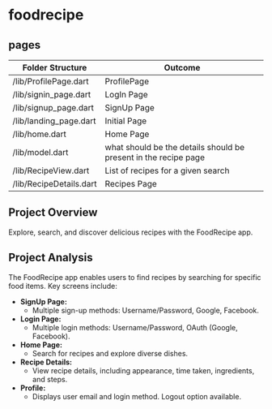 # foodrecipe
## pages
|Folder Structure | Outcome |
| --- | --- |
| /lib/ProfilePage.dart | ProfilePage |
| /lib/signin_page.dart | LogIn Page |
| /lib/signup_page.dart | SignUp Page |
| /lib/landing_page.dart | Initial Page |
| /lib/home.dart | Home Page |
| /lib/model.dart | what should be the details should be present in the recipe page |
| /lib/RecipeView.dart|List of recipes for a given search |
| /lib/RecipeDetails.dart | Recipes Page|

## Project Overview
Explore, search, and discover delicious recipes with the FoodRecipe app.
## Project Analysis

The FoodRecipe app enables users to find recipes by searching for specific food items. Key screens include:

- **SignUp Page:**
  - Multiple sign-up methods: Username/Password, Google, Facebook.
- **Login Page:**
  - Multiple login methods: Username/Password, OAuth (Google, Facebook).
- **Home Page:**
  - Search for recipes and explore diverse dishes.
- **Recipe Details:**
  - View recipe details, including appearance, time taken, ingredients, and steps.
- **Profile:**
  - Displays user email and login method. Logout option available.
    
